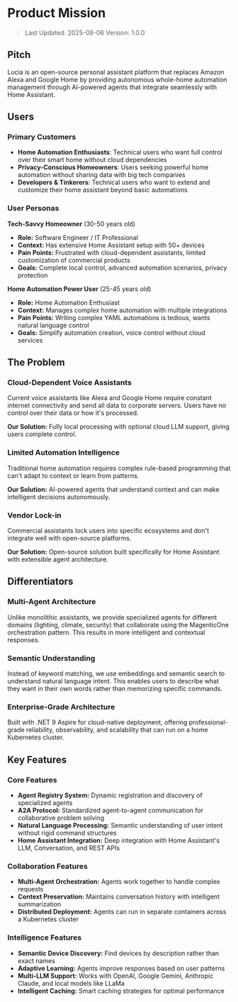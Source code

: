 # Product Mission

> Last Updated: 2025-08-06
> Version: 1.0.0

## Pitch

Lucia is an open-source personal assistant platform that replaces Amazon Alexa and Google Home by providing autonomous whole-home automation management through AI-powered agents that integrate seamlessly with Home Assistant.

## Users

### Primary Customers

- **Home Automation Enthusiasts**: Technical users who want full control over their smart home without cloud dependencies
- **Privacy-Conscious Homeowners**: Users seeking powerful home automation without sharing data with big tech companies
- **Developers & Tinkerers**: Technical users who want to extend and customize their home assistant beyond basic automations

### User Personas

**Tech-Savvy Homeowner** (30-50 years old)
- **Role:** Software Engineer / IT Professional
- **Context:** Has extensive Home Assistant setup with 50+ devices
- **Pain Points:** Frustrated with cloud-dependent assistants, limited customization of commercial products
- **Goals:** Complete local control, advanced automation scenarios, privacy protection

**Home Automation Power User** (25-45 years old)
- **Role:** Home Automation Enthusiast
- **Context:** Manages complex home automation with multiple integrations
- **Pain Points:** Writing complex YAML automations is tedious, wants natural language control
- **Goals:** Simplify automation creation, voice control without cloud services

## The Problem

### Cloud-Dependent Voice Assistants

Current voice assistants like Alexa and Google Home require constant internet connectivity and send all data to corporate servers. Users have no control over their data or how it's processed.

**Our Solution:** Fully local processing with optional cloud LLM support, giving users complete control.

### Limited Automation Intelligence

Traditional home automation requires complex rule-based programming that can't adapt to context or learn from patterns.

**Our Solution:** AI-powered agents that understand context and can make intelligent decisions autonomously.

### Vendor Lock-in

Commercial assistants lock users into specific ecosystems and don't integrate well with open-source platforms.

**Our Solution:** Open-source solution built specifically for Home Assistant with extensible agent architecture.

## Differentiators

### Multi-Agent Architecture

Unlike monolithic assistants, we provide specialized agents for different domains (lighting, climate, security) that collaborate using the MagenticOne orchestration pattern. This results in more intelligent and contextual responses.

### Semantic Understanding

Instead of keyword matching, we use embeddings and semantic search to understand natural language intent. This enables users to describe what they want in their own words rather than memorizing specific commands.

### Enterprise-Grade Architecture

Built with .NET 9 Aspire for cloud-native deployment, offering professional-grade reliability, observability, and scalability that can run on a home Kubernetes cluster.

## Key Features

### Core Features

- **Agent Registry System:** Dynamic registration and discovery of specialized agents
- **A2A Protocol:** Standardized agent-to-agent communication for collaborative problem solving
- **Natural Language Processing:** Semantic understanding of user intent without rigid command structures
- **Home Assistant Integration:** Deep integration with Home Assistant's LLM, Conversation, and REST APIs

### Collaboration Features

- **Multi-Agent Orchestration:** Agents work together to handle complex requests
- **Context Preservation:** Maintains conversation history with intelligent summarization
- **Distributed Deployment:** Agents can run in separate containers across a Kubernetes cluster

### Intelligence Features

- **Semantic Device Discovery:** Find devices by description rather than exact names
- **Adaptive Learning:** Agents improve responses based on user patterns
- **Multi-LLM Support:** Works with OpenAI, Google Gemini, Anthropic Claude, and local models like LLaMa
- **Intelligent Caching:** Smart caching strategies for optimal performance